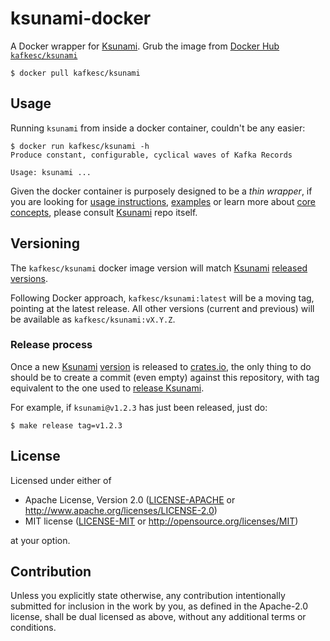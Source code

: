 # ksunami-docker

A Docker wrapper for [Ksunami]. 
Grub the image from [Docker Hub `kafkesc/ksunami`](https://hub.docker.com/r/kafkesc/ksunami)

```shell
$ docker pull kafkesc/ksunami
```

## Usage

Running `ksunami` from inside a docker container, couldn't be any easier:

```shell
$ docker run kafkesc/ksunami -h
Produce constant, configurable, cyclical waves of Kafka Records

Usage: ksunami ...
```

Given the docker container is purposely designed to be a _thin wrapper_,
if you are looking for [usage instructions](https://github.com/kafkesc/ksunami#usage),
[examples](https://github.com/kafkesc/ksunami#examples) or learn
more about [core concepts](https://github.com/kafkesc/ksunami#core-concepts),
please consult [Ksunami] repo itself.

## Versioning

The `kafkesc/ksunami` docker image version will match [Ksunami]
[released versions](https://crates.io/crates/ksunami/versions).

Following Docker approach, `kafkesc/ksunami:latest` will be a moving tag, pointing at the latest release.
All other versions (current and previous) will be available as `kafkesc/ksunami:vX.Y.Z`.

### Release process

Once a new [Ksunami] [version](https://crates.io/crates/ksunami/versions) is released to [crates.io],
the only thing to do should be to create a commit (even empty) against this repository,
with tag equivalent to the one used to [release Ksunami](https://github.com/kafkesc/ksunami/releases).

For example, if `ksunami@v1.2.3` has just been released, just do:

```shell
$ make release tag=v1.2.3
```

## License

Licensed under either of

* Apache License, Version 2.0
  ([LICENSE-APACHE](LICENSE-APACHE) or http://www.apache.org/licenses/LICENSE-2.0)
* MIT license
  ([LICENSE-MIT](LICENSE-MIT) or http://opensource.org/licenses/MIT)

at your option.

## Contribution

Unless you explicitly state otherwise, any contribution intentionally submitted
for inclusion in the work by you, as defined in the Apache-2.0 license, shall be
dual licensed as above, without any additional terms or conditions.

[Ksunami]: https://github.com/kafkesc/ksunami
[Docker]: https://www.docker.com/
[crates.io]: https://crates.io/crates/ksunami